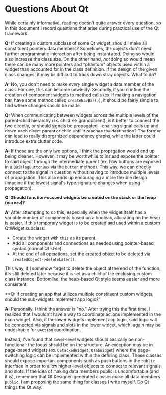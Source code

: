 # Questions About Qt

While certainly informative, reading doesn't quite answer every question, so in this
document I record questions that arise during practical use of the Qt framework.

**Q:** If creating a custom subclass of some Qt widget, should I make all constituent
pointers data members? Sometimes, the objects don't need further programmatic interaction
after being instantiated. Doing so would also increase the class size. On the other hand,
*not* doing so would mean there can be many more pointers and "phantom" objects used within
a widget than accounted for in the class definition. If the design of the given class
changes, it may be difficult to track down stray objects. What to do?

**A:** No, you don't need to make *every* single widget a data member of the class. For
one, this can become unwieldy. Secondly, if you confine the creation of component widgets
to method calls (ex. if making a navigation bar, have some method called `createNavBar()`),
it should be fairly simple to find where changes should be made.

**Q:** When communicating between widgets across the multiple levels of the parent-child
hierarchy (ex. child <-> grandparent), is it better to connect the two directly, or should
signals be propagated—chaining signal calls up and down each direct parent or child until
it reaches the destination? The former can lead to really disorganized dependency graphs,
while the latter could introduce extra clutter code.

**A:** If those are the only two options, I think the propagation would end up being
cleaner. However, it may be worthwhile to instead expose the pointer to said object through
the intermediate parent (ex. how buttons are exposed in a `QDialogButtonBox` via the
`button` method). This way, we can directly connect to the signal in question without
having to introduce multiple levels of propagation. This also ends up encouraging a more
flexible design (imagine if the lowest signal's type signature changes when using
propagation).

**Q: Should function-scoped widgets be created on the stack or the heap (via `new`)?**

**A:** After attempting to do this, especially when the widget itself has a variable number of
components based on a boolean, allocating on the heap is easier. If this temporary
widget is to be created and used within a custom QtWidget subclass:

- Create the widget with `this` as its parent.
- Add all components and connections as needed using pointer-based syntax (normal Qt
 style).
- At the end of all operations, set the created object to be deleted via
 `createdObject->deleteLater()`.

This way, if I somehow forget to delete the object at the end of the function, it's
still deleted later because it is set as a child of the enclosing custom class instance.
Bottomline, the heap-based Qt style seems easier and more consistent.

**Q: If creating an app that utilizes multiple constituent custom widgets, should the
sub-widgets implement app logic?"

**A:** Personally, I think the answer is "no." After trying this the first time, I realized
that I wouldn't have a way to coordinate actions implemented in the main widget. Also, if
the lower widgets implement app logic, said logic will be connected via signals and slots
in the lower widget, which, again may be undesirable for `QAction` coordination.

Instead, I've found that lower-level widgets should basically be non-functional; the focus
should be on the structure. An exception may be in page-based widgets (ex. `QStackedWidget`,
`QTabWidget`) where the
page-switching logic can be implemented within the defining class. These classes should
expose important components such as push buttons in the `public` interface in order to
allow higher-level objects to connect to relevant signals and slots. If the idea of making
data members public is uncomfortable (and it is), remember that Qt Designer-generated
classes make all data members `public`. I am proposing the same thing for classes I write
myself. Do Qt things the Qt way.

